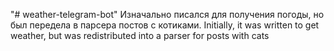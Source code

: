 "# weather-telegram-bot" 
Изначально писался для получения погоды, но был передела в парсера постов с котиками.
Initially, it was written to get weather, but was redistributed into a parser for posts with cats
